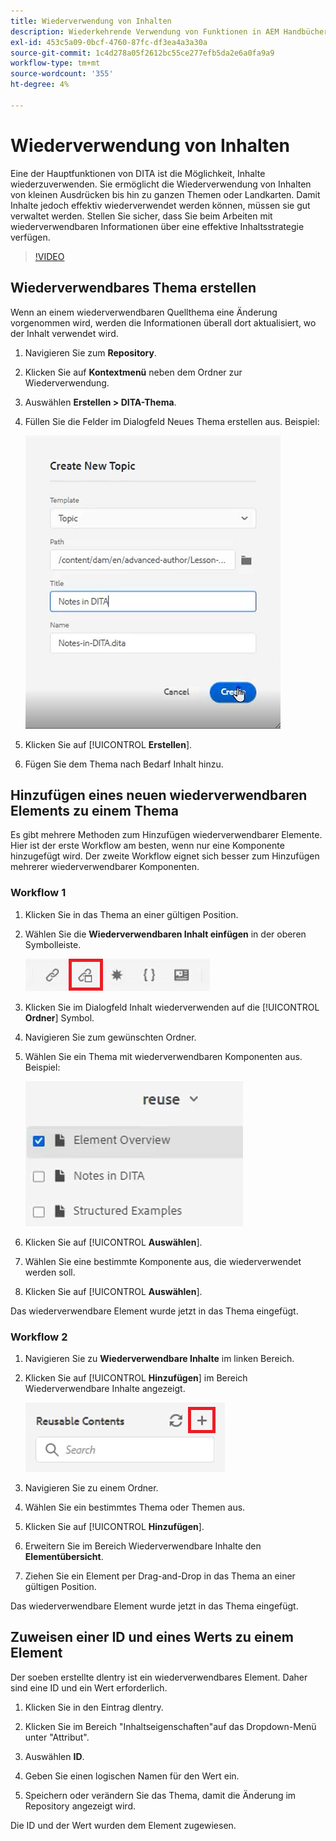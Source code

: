 ```yaml
---
title: Wiederverwendung von Inhalten
description: Wiederkehrende Verwendung von Funktionen in AEM Handbüchern
exl-id: 453c5a09-0bcf-4760-87fc-df3ea4a3a30a
source-git-commit: 1c4d278a05f2612bc55ce277efb5da2e6a0fa9a9
workflow-type: tm+mt
source-wordcount: '355'
ht-degree: 4%

---
```


# Wiederverwendung von Inhalten

Eine der Hauptfunktionen von DITA ist die Möglichkeit, Inhalte wiederzuverwenden. Sie ermöglicht die Wiederverwendung von Inhalten von kleinen Ausdrücken bis hin zu ganzen Themen oder Landkarten.  Damit Inhalte jedoch effektiv wiederverwendet werden können, müssen sie gut verwaltet werden. Stellen Sie sicher, dass Sie beim Arbeiten mit wiederverwendbaren Informationen über eine effektive Inhaltsstrategie verfügen.

>[!VIDEO](https://video.tv.adobe.com/v/342757?quality=12&learn=on)

## Wiederverwendbares Thema erstellen

Wenn an einem wiederverwendbaren Quellthema eine Änderung vorgenommen wird, werden die Informationen überall dort aktualisiert, wo der Inhalt verwendet wird.

1. Navigieren Sie zum **Repository**.

2. Klicken Sie auf **Kontextmenü** neben dem Ordner zur Wiederverwendung.

3. Auswählen **Erstellen > DITA-Thema**.

4. Füllen Sie die Felder im Dialogfeld Neues Thema erstellen aus. Beispiel:

   ![Bestätigung](images/lesson-8/new-topic-dialog.png)

5. Klicken Sie auf [!UICONTROL **Erstellen**].

6. Fügen Sie dem Thema nach Bedarf Inhalt hinzu.

## Hinzufügen eines neuen wiederverwendbaren Elements zu einem Thema

Es gibt mehrere Methoden zum Hinzufügen wiederverwendbarer Elemente. Hier ist der erste Workflow am besten, wenn nur eine Komponente hinzugefügt wird. Der zweite Workflow eignet sich besser zum Hinzufügen mehrerer wiederverwendbarer Komponenten.

### Workflow 1

1. Klicken Sie in das Thema an einer gültigen Position.

2. Wählen Sie die **Wiederverwendbaren Inhalt einfügen** in der oberen Symbolleiste.

   ![Bestätigung](images/lesson-8/insert-reuse-icon.png)

3. Klicken Sie im Dialogfeld Inhalt wiederverwenden auf die [!UICONTROL **Ordner**] Symbol.

4. Navigieren Sie zum gewünschten Ordner.

5. Wählen Sie ein Thema mit wiederverwendbaren Komponenten aus.
Beispiel:

   ![Bestätigung](images/lesson-8/reusable-topic.png)

6. Klicken Sie auf [!UICONTROL **Auswählen**].

7. Wählen Sie eine bestimmte Komponente aus, die wiederverwendet werden soll.

8. Klicken Sie auf [!UICONTROL **Auswählen**].

Das wiederverwendbare Element wurde jetzt in das Thema eingefügt.

### Workflow 2

1. Navigieren Sie zu **Wiederverwendbare Inhalte** im linken Bereich.

2. Klicken Sie auf [!UICONTROL **Hinzufügen**] im Bereich Wiederverwendbare Inhalte angezeigt.

   ![Bestätigung](images/lesson-8/reuse-contents-icon.png)

3. Navigieren Sie zu einem Ordner.

4. Wählen Sie ein bestimmtes Thema oder Themen aus.

5. Klicken Sie auf [!UICONTROL **Hinzufügen**].

6. Erweitern Sie im Bereich Wiederverwendbare Inhalte den **Elementübersicht**.

7. Ziehen Sie ein Element per Drag-and-Drop in das Thema an einer gültigen Position.

Das wiederverwendbare Element wurde jetzt in das Thema eingefügt.

## Zuweisen einer ID und eines Werts zu einem Element

Der soeben erstellte dlentry ist ein wiederverwendbares Element. Daher sind eine ID und ein Wert erforderlich.

1. Klicken Sie in den Eintrag dlentry.

2. Klicken Sie im Bereich &quot;Inhaltseigenschaften&quot;auf das Dropdown-Menü unter &quot;Attribut&quot;.

3. Auswählen **ID**.

4. Geben Sie einen logischen Namen für den Wert ein.

5. Speichern oder verändern Sie das Thema, damit die Änderung im Repository angezeigt wird.

Die ID und der Wert wurden dem Element zugewiesen.
